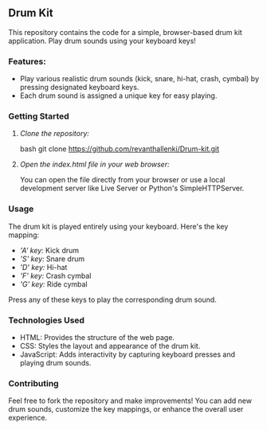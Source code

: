 ## Drum Kit 

This repository contains the code for a simple, browser-based drum kit application. Play drum sounds using your keyboard keys!

### Features:

* Play various realistic drum sounds (kick, snare, hi-hat, crash, cymbal) by pressing designated keyboard keys.
* Each drum sound is assigned a unique key for easy playing.

### Getting Started

1. *Clone the repository:*

   bash
   git clone https://github.com/revanthallenki/Drum-kit.git
   

2. *Open the index.html file in your web browser:*

   You can open the file directly from your browser or use a local development server like Live Server or Python's SimpleHTTPServer.

### Usage

The drum kit is played entirely using your keyboard. Here's the key mapping:

* *'A' key:* Kick drum
* *'S' key:* Snare drum
* *'D' key:* Hi-hat
* *'F' key:* Crash cymbal
* *'G' key:* Ride cymbal

Press any of these keys to play the corresponding drum sound. 

### Technologies Used

* HTML: Provides the structure of the web page.
* CSS: Styles the layout and appearance of the drum kit.
* JavaScript: Adds interactivity by capturing keyboard presses and playing drum sounds.

### Contributing

Feel free to fork the repository and make improvements! You can add new drum sounds, customize the key mappings, or enhance the overall user experience. 
